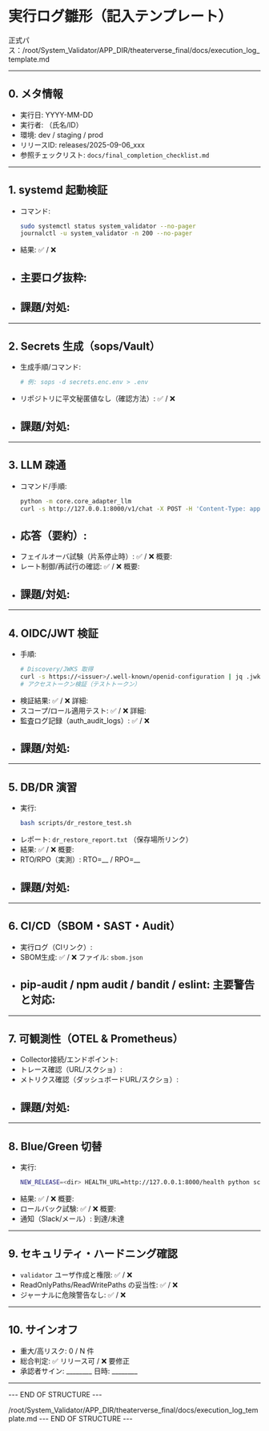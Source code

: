 # 実行ログ雛形（記入テンプレート）

正式パス：/root/System_Validator/APP_DIR/theaterverse_final/docs/execution_log_template.md

---

## 0. メタ情報
- 実行日: YYYY-MM-DD
- 実行者: （氏名/ID）
- 環境: dev / staging / prod
- リリースID: releases/2025-09-06_xxx
- 参照チェックリスト: `docs/final_completion_checklist.md`

---

## 1. systemd 起動検証
- コマンド:
  ```bash
  sudo systemctl status system_validator --no-pager
  journalctl -u system_validator -n 200 --no-pager
  ```
- 結果: ✅ / ❌
- 主要ログ抜粋:
  -
- 課題/対処:
  -

---

## 2. Secrets 生成（sops/Vault）
- 生成手順/コマンド:
  ```bash
  # 例: sops -d secrets.enc.env > .env
  ```
- リポジトリに平文秘匿値なし（確認方法）: ✅ / ❌
- 課題/対処:
  -

---

## 3. LLM 疎通
- コマンド/手順:
  ```bash
  python -m core.core_adapter_llm
  curl -s http://127.0.0.1:8000/v1/chat -X POST -H 'Content-Type: application/json' -d '{"messages":[{"role":"user","content":"ping"}]}'
  ```
- 応答（要約）:
  -
- フェイルオーバ試験（片系停止時）: ✅ / ❌  概要:
- レート制御/再試行の確認: ✅ / ❌  概要:
- 課題/対処:
  -

---

## 4. OIDC/JWT 検証
- 手順:
  ```bash
  # Discovery/JWKS 取得
  curl -s https://<issuer>/.well-known/openid-configuration | jq .jwks_uri
  # アクセストークン検証（テストトークン）
  ```
- 検証結果: ✅ / ❌  詳細:
- スコープ/ロール適用テスト: ✅ / ❌  詳細:
- 監査ログ記録（auth_audit_logs）: ✅ / ❌
- 課題/対処:
  -

---

## 5. DB/DR 演習
- 実行:
  ```bash
  bash scripts/dr_restore_test.sh
  ```
- レポート: `dr_restore_report.txt` （保存場所リンク）
- 結果: ✅ / ❌  概要:
- RTO/RPO（実測）: RTO=__ / RPO=__
- 課題/対処:
  -

---

## 6. CI/CD（SBOM・SAST・Audit）
- 実行ログ（CIリンク）:
- SBOM生成: ✅ / ❌  ファイル: `sbom.json`
- pip-audit / npm audit / bandit / eslint: 主要警告と対応:
  -

---

## 7. 可観測性（OTEL & Prometheus）
- Collector接続/エンドポイント:
- トレース確認（URL/スクショ）:
- メトリクス確認（ダッシュボードURL/スクショ）:
- 課題/対処:
  -

---

## 8. Blue/Green 切替
- 実行:
  ```bash
  NEW_RELEASE=<dir> HEALTH_URL=http://127.0.0.1:8000/health python scripts/deploy_bluegreen.py
  ```
- 結果: ✅ / ❌  概要:
- ロールバック試験: ✅ / ❌  概要:
- 通知（Slack/メール）: 到達/未達

---

## 9. セキュリティ・ハードニング確認
- `validator` ユーザ作成と権限: ✅ / ❌
- ReadOnlyPaths/ReadWritePaths の妥当性: ✅ / ❌
- ジャーナルに危険警告なし: ✅ / ❌

---

## 10. サインオフ
- 重大/高リスク: 0 / N 件
- 総合判定: ✅ リリース可 / ❌ 要修正
- 承認者サイン: ________  日時: ________

---

--- END OF STRUCTURE ---
<!-- /root/System_Validator/APP_DIR/theaterverse_final/docs/execution_log_template.md -->

/root/System_Validator/APP_DIR/theaterverse_final/docs/execution_log_template.md
--- END OF STRUCTURE ---
